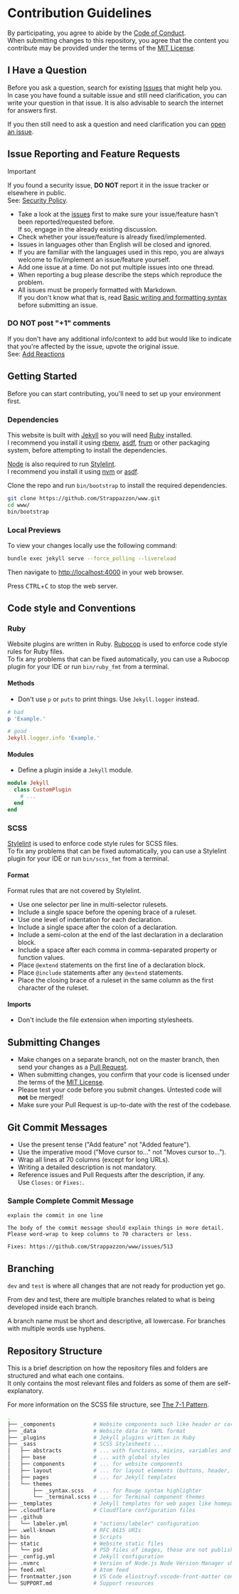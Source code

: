 # Contribution Guidelines

By participating, you agree to abide by the [Code of Conduct](https://github.com/Strappazzon/.github/blob/-/CODE_OF_CONDUCT.md).  
When submitting changes to this repository, you agree that the content you contribute may be provided under the terms of the [MIT License](https://opensource.org/licenses/MIT).

## I Have a Question

Before you ask a question, search for existing [Issues](https://github.com/Strappazzon/www/issues) that might help you.  
In case you have found a suitable issue and still need clarification, you can write your question in that issue. It is also advisable to search the internet for answers first.

If you then still need to ask a question and need clarification you can [open an issue](https://github.com/Strappazzon/www/issues/new/choose).

## Issue Reporting and Feature Requests

> [!IMPORTANT]
> If you found a security issue, **DO NOT** report it in the issue tracker or elsewhere in public.  
> See: [Security Policy](https://github.com/Strappazzon/.github/blob/-/SECURITY.md).

- Take a look at the [issues](https://github.com/Strappazzon/www/issues) first to make sure your issue/feature hasn't been reported/requested before.  
  If so, engage in the already existing discussion.
- Check whether your issue/feature is already fixed/implemented.
- Issues in languages other than English will be closed and ignored.
- If you are familiar with the languages used in this repo, you are always welcome to fix/implement an issue/feature yourself.
- Add one issue at a time. Do not put multiple issues into one thread.
- When reporting a bug please describe the steps which reproduce the problem.
- All issues must be properly formatted with Markdown.  
  If you don't know what that is, read [Basic writing and formatting syntax](https://docs.github.com/en/get-started/writing-on-github/getting-started-with-writing-and-formatting-on-github/basic-writing-and-formatting-syntax) before submitting an issue.

### DO NOT post "+1" comments

If you don't have any additional info/context to add but would like to indicate that you're affected by the issue, upvote the original issue.  
See: [Add Reactions](https://github.blog/2016-03-10-add-reactions-to-pull-requests-issues-and-comments/)

## Getting Started

Before you can start contributing, you'll need to set up your environment first.

### Dependencies

This website is built with [Jekyll](https://jekyllrb.com/) so you will need [Ruby](https://www.ruby-lang.org) installed.  
I recommend you install it using [rbenv](https://github.com/rbenv/rbenv), [asdf](https://github.com/asdf-vm/asdf), [frum](https://github.com/TaKO8Ki/frum) or other packaging system, before attempting to install the dependencies.

[Node](https://nodejs.org/en) is also required to run [Stylelint](https://stylelint.io/).  
I recommend you install it using [nvm](https://github.com/nvm-sh/nvm) or [asdf](https://github.com/asdf-vm/asdf).

Clone the repo and run `bin/bootstrap` to install the required dependencies.

```sh
git clone https://github.com/Strappazzon/www.git
cd www/
bin/bootstrap
```

### Local Previews

To view your changes locally use the following command:

```sh
bundle exec jekyll serve --force_polling --livereload
```

Then navigate to <http://localhost:4000> in your web browser.

Press <kbd>CTRL</kbd>+<kbd>C</kbd> to stop the web server.

## Code style and Conventions

### Ruby

Website plugins are written in Ruby. [Rubocop](https://docs.rubocop.org/) is used to enforce code style rules for Ruby files.  
To fix any problems that can be fixed automatically, you can use a Rubocop plugin for your IDE or run `bin/ruby_fmt` from a terminal.

#### Methods

- Don't use `p` or `puts` to print things. Use `Jekyll.logger` instead.

```rb
# bad
p 'Example.'

# good
Jekyll.logger.info 'Example.'
```

#### Modules

- Define a plugin inside a `Jekyll` module.

```rb
module Jekyll
  class CustomPlugin
    # ...
  end
end
```

### SCSS

[Stylelint](https://stylelint.io/) is used to enforce code style rules for SCSS files.  
To fix any problems that can be fixed automatically, you can use a Stylelint plugin for your IDE or run `bin/scss_fmt` from a terminal.

#### Format

Format rules that are not covered by Stylelint.

- Use one selector per line in multi-selector rulesets.
- Include a single space before the opening brace of a ruleset.
- Use one level of indentation for each declaration.
- Include a single space after the colon of a declaration.
- Include a semi-colon at the end of the last declaration in a declaration block.
- Include a space after each comma in comma-separated property or function values.
- Place `@extend` statements on the first line of a declaration block.
- Place `@include` statements after any `@extend` statements.
- Place the closing brace of a ruleset in the same column as the first character of the ruleset.

#### Imports

- Don't include the file extension when importing stylesheets.

## Submitting Changes

- Make changes on a separate branch, not on the master branch, then send your changes as a [Pull Request](https://docs.github.com/en/pull-requests/collaborating-with-pull-requests/proposing-changes-to-your-work-with-pull-requests/about-pull-requests).
- When submitting changes, you confirm that your code is licensed under the terms of the [MIT License](https://opensource.org/licenses/MIT).
- Please test your code before you submit changes. Untested code will **not** be merged!
- Make sure your Pull Request is up-to-date with the rest of the codebase.

## Git Commit Messages

- Use the present tense ("Add feature" not "Added feature").
- Use the imperative mood ("Move cursor to..." not "Moves cursor to...").
- Wrap all lines at 70 columns (except for long URLs).
- Writing a detailed description is not mandatory.
- Reference issues and Pull Requests after the description, if any.  
  Use `Closes:` or `Fixes:`.

### Sample Complete Commit Message

```plaintext
explain the commit in one line

The body of the commit message should explain things in more detail.
Please word-wrap to keep columns to 70 characters or less.

Fixes: https://github.com/Strappazzon/www/issues/513
```

## Branching

`dev` and `test` is where all changes that are not ready for production yet go.

From dev and test, there are multiple branches related to what is being developed inside each branch.

A branch name must be short and descriptive, all lowercase. For branches with multiple words use hyphens.

## Repository Structure

This is a brief description on how the repository files and folders are structured and what each one contains.  
It only contains the most relevant files and folders as some of them are self-explanatory.

For more information on the SCSS file structure, see [The 7-1 Pattern](https://sass-guidelin.es/#the-7-1-pattern).

```sh
.
├── _components            # Website components such like header or cards
├── _data                  # Website data in YAML format
├── _plugins               # Jekyll plugins written in Ruby
├── _sass                  # SCSS Stylesheets ...
│   ├── abstracts          # ... with functions, mixins, variables and so on
│   ├── base               # ... with global styles
│   ├── components         # ... for website components
│   ├── layout             # ... for layout elements (buttons, header, ...)
│   ├── pages              # ... for Jekyll templates
│   └── themes
│       ├── _syntax.scss   # ... for Rouge syntax highlighter
│       └── _terminal.scss # ... for Terminal component themes
├── _templates             # Jekyll templates for web pages like homepage or blog posts
├── .cloudflare            # Cloudflare configuration files
├── .github
│   └── labeler.yml        # "actions/labeler" configuration
├── .well-known            # RFC 8615 URIs
├── bin                    # Scripts
├── static                 # Website static files
│   └── psd                # PSD files of images, these are not published
├── _config.yml            # Jekyll configuration
├── .nvmrc                 # Version of Node.js Node Version Manager should use
├── feed.xml               # Atom feed
├── frontmatter.json       # VS Code eliostruyf.vscode-front-matter configiguration
└── SUPPORT.md             # Support resources
```

